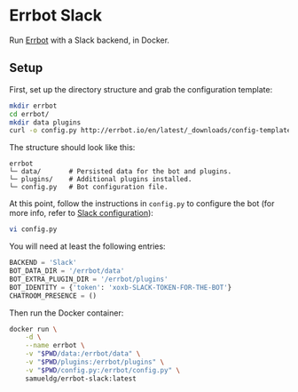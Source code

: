 # Errbot Slack

Run [Errbot](http://errbot.io/en/latest/) with a Slack backend, in Docker.

## Setup

First, set up the directory structure and grab the configuration template:

```sh
mkdir errbot
cd errbot/
mkdir data plugins
curl -o config.py http://errbot.io/en/latest/_downloads/config-template.py
```

The structure should look like this:

```
errbot
└─ data/       # Persisted data for the bot and plugins.
└─ plugins/    # Additional plugins installed.
└─ config.py   # Bot configuration file.
```

At this point, follow the instructions in `config.py` to configure the bot (for more info, refer to [Slack configuration](http://errbot.io/en/latest/user_guide/configuration/slack.html)):

```sh
vi config.py
```

You will need at least the following entries:

```python
BACKEND = 'Slack'
BOT_DATA_DIR = '/errbot/data'
BOT_EXTRA_PLUGIN_DIR = '/errbot/plugins'
BOT_IDENTITY = {'token': 'xoxb-SLACK-TOKEN-FOR-THE-BOT'}
CHATROOM_PRESENCE = ()
```

Then run the Docker container:

```sh
docker run \
    -d \
    --name errbot \
    -v "$PWD/data:/errbot/data" \
    -v "$PWD/plugins:/errbot/plugins" \
    -v "$PWD/config.py:/errbot/config.py" \
    samueldg/errbot-slack:latest
```
